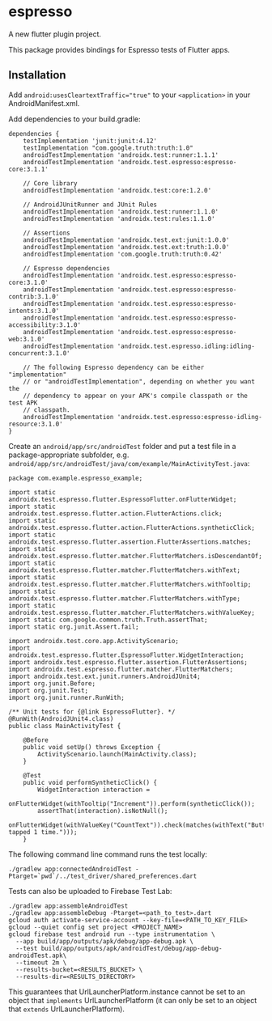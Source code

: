 # espresso

A new flutter plugin project.

This package provides bindings for Espresso tests of Flutter apps.

## Installation

Add ```android:usesCleartextTraffic="true"``` to your ```<application>``` in your AndroidManifest.xml.

Add dependencies to your build.gradle:

```
dependencies {
    testImplementation 'junit:junit:4.12'
    testImplementation "com.google.truth:truth:1.0"
    androidTestImplementation 'androidx.test:runner:1.1.1'
    androidTestImplementation 'androidx.test.espresso:espresso-core:3.1.1'

    // Core library
    androidTestImplementation 'androidx.test:core:1.2.0'

    // AndroidJUnitRunner and JUnit Rules
    androidTestImplementation 'androidx.test:runner:1.1.0'
    androidTestImplementation 'androidx.test:rules:1.1.0'

    // Assertions
    androidTestImplementation 'androidx.test.ext:junit:1.0.0'
    androidTestImplementation 'androidx.test.ext:truth:1.0.0'
    androidTestImplementation 'com.google.truth:truth:0.42'

    // Espresso dependencies
    androidTestImplementation 'androidx.test.espresso:espresso-core:3.1.0'
    androidTestImplementation 'androidx.test.espresso:espresso-contrib:3.1.0'
    androidTestImplementation 'androidx.test.espresso:espresso-intents:3.1.0'
    androidTestImplementation 'androidx.test.espresso:espresso-accessibility:3.1.0'
    androidTestImplementation 'androidx.test.espresso:espresso-web:3.1.0'
    androidTestImplementation 'androidx.test.espresso.idling:idling-concurrent:3.1.0'

    // The following Espresso dependency can be either "implementation"
    // or "androidTestImplementation", depending on whether you want the
    // dependency to appear on your APK's compile classpath or the test APK
    // classpath.
    androidTestImplementation 'androidx.test.espresso:espresso-idling-resource:3.1.0'
}
```

Create an `android/app/src/androidTest` folder and put a test file in a package-appropriate subfolder, e.g. `android/app/src/androidTest/java/com/example/MainActivityTest.java`:

```
package com.example.espresso_example;

import static androidx.test.espresso.flutter.EspressoFlutter.onFlutterWidget;
import static androidx.test.espresso.flutter.action.FlutterActions.click;
import static androidx.test.espresso.flutter.action.FlutterActions.syntheticClick;
import static androidx.test.espresso.flutter.assertion.FlutterAssertions.matches;
import static androidx.test.espresso.flutter.matcher.FlutterMatchers.isDescendantOf;
import static androidx.test.espresso.flutter.matcher.FlutterMatchers.withText;
import static androidx.test.espresso.flutter.matcher.FlutterMatchers.withTooltip;
import static androidx.test.espresso.flutter.matcher.FlutterMatchers.withType;
import static androidx.test.espresso.flutter.matcher.FlutterMatchers.withValueKey;
import static com.google.common.truth.Truth.assertThat;
import static org.junit.Assert.fail;

import androidx.test.core.app.ActivityScenario;
import androidx.test.espresso.flutter.EspressoFlutter.WidgetInteraction;
import androidx.test.espresso.flutter.assertion.FlutterAssertions;
import androidx.test.espresso.flutter.matcher.FlutterMatchers;
import androidx.test.ext.junit.runners.AndroidJUnit4;
import org.junit.Before;
import org.junit.Test;
import org.junit.runner.RunWith;

/** Unit tests for {@link EspressoFlutter}. */
@RunWith(AndroidJUnit4.class)
public class MainActivityTest {

    @Before
    public void setUp() throws Exception {
        ActivityScenario.launch(MainActivity.class);
    }

    @Test
    public void performSyntheticClick() {
        WidgetInteraction interaction =
                onFlutterWidget(withTooltip("Increment")).perform(syntheticClick());
        assertThat(interaction).isNotNull();
        onFlutterWidget(withValueKey("CountText")).check(matches(withText("Button tapped 1 time.")));
    }
 ```

The following command line command runs the test locally:

```
./gradlew app:connectedAndroidTest -Ptarget=`pwd`/../test_driver/shared_preferences.dart
```

Tests can also be uploaded to Firebase Test Lab:

```
./gradlew app:assembleAndroidTest
./gradlew app:assembleDebug -Ptarget=<path_to_test>.dart
gcloud auth activate-service-account --key-file=<PATH_TO_KEY_FILE>
gcloud --quiet config set project <PROJECT_NAME>
gcloud firebase test android run --type instrumentation \
  --app build/app/outputs/apk/debug/app-debug.apk \
  --test build/app/outputs/apk/androidTest/debug/app-debug-androidTest.apk\
  --timeout 2m \
  --results-bucket=<RESULTS_BUCKET> \
  --results-dir=<RESULTS_DIRECTORY>
```

This guarantees that UrlLauncherPlatform.instance cannot be set to an object that `implements`
UrlLauncherPlatform (it can only be set to an object that `extends` UrlLauncherPlatform).

